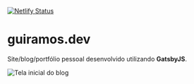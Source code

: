 [![Netlify Status](https://api.netlify.com/api/v1/badges/a62d65e5-f963-4ce9-9a65-dbbab997254f/deploy-status)](https://app.netlify.com/sites/ramosht/deploys)

# guiramos.dev

Site/blog/portfólio pessoal desenvolvido utilizando **GatsbyJS**.

![Tela inicial do blog](https://i.imgur.com/OygcFpK.png)
